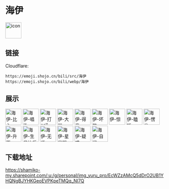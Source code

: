 # 海伊
<img src="https://emoji.shojo.cn/bili/src/海伊/icon.png" width="50" height="50" alt="icon">

## 链接
Cloudflare:
```
https://emoji.shojo.cn/bili/src/海伊
https://emoji.shojo.cn/bili/webp/海伊
```
## 展示
<img src="https://emoji.shojo.cn/bili/src/海伊/海伊-比心.png" width="50" height="50" alt="海伊-比心">
<img src="https://emoji.shojo.cn/bili/src/海伊/海伊-唱歌.png" width="50" height="50" alt="海伊-唱歌">
<img src="https://emoji.shojo.cn/bili/src/海伊/海伊-打call.png" width="50" height="50" alt="海伊-打call">
<img src="https://emoji.shojo.cn/bili/src/海伊/海伊-大哭.png" width="50" height="50" alt="海伊-大哭">
<img src="https://emoji.shojo.cn/bili/src/海伊/海伊-得意.png" width="50" height="50" alt="海伊-得意">
<img src="https://emoji.shojo.cn/bili/src/海伊/海伊-坏笑.png" width="50" height="50" alt="海伊-坏笑">
<img src="https://emoji.shojo.cn/bili/src/海伊/海伊-惊.png" width="50" height="50" alt="海伊-惊">
<img src="https://emoji.shojo.cn/bili/src/海伊/海伊-瞌睡.png" width="50" height="50" alt="海伊-瞌睡">
<img src="https://emoji.shojo.cn/bili/src/海伊/海伊-愣住.png" width="50" height="50" alt="海伊-愣住">
<img src="https://emoji.shojo.cn/bili/src/海伊/海伊-升天.png" width="50" height="50" alt="海伊-升天">
<img src="https://emoji.shojo.cn/bili/src/海伊/海伊-生日快乐.png" width="50" height="50" alt="海伊-生日快乐">
<img src="https://emoji.shojo.cn/bili/src/海伊/海伊-无语.png" width="50" height="50" alt="海伊-无语">
<img src="https://emoji.shojo.cn/bili/src/海伊/海伊-星星眼.png" width="50" height="50" alt="海伊-星星眼">
<img src="https://emoji.shojo.cn/bili/src/海伊/海伊-疑惑.png" width="50" height="50" alt="海伊-疑惑">
<img src="https://emoji.shojo.cn/bili/src/海伊/海伊-自闭.png" width="50" height="50" alt="海伊-自闭">

## 下载地址

https://shamiko-my.sharepoint.com/:u:/g/personal/img_yuru_pro/EcWZzAMcQ5dDrO2UB1YHQNgBJYHKGeoEVPKpeTMQq_NI7Q